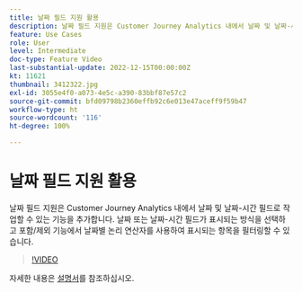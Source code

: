 ```yaml
---
title: 날짜 필드 지원 활용
description: 날짜 필드 지원은 Customer Journey Analytics 내에서 날짜 및 날짜-시간 필드로 작업할 수 있는 기능을 추가합니다. 날짜 또는 날짜-시간 필드가 표시되는 방식을 선택하고 포함/제외 기능에서 날짜별 논리 연산자를 사용하여 표시되는 항목을 필터링할 수 있습니다.
feature: Use Cases
role: User
level: Intermediate
doc-type: Feature Video
last-substantial-update: 2022-12-15T00:00:00Z
kt: 11621
thumbnail: 3412322.jpg
exl-id: 3055e4f0-a073-4e5c-a390-83bbf87e57c2
source-git-commit: bfd09798b2360effb92c6e013e47aceff9f59b47
workflow-type: ht
source-wordcount: '116'
ht-degree: 100%

---
```


# 날짜 필드 지원 활용

날짜 필드 지원은 Customer Journey Analytics 내에서 날짜 및 날짜-시간 필드로 작업할 수 있는 기능을 추가합니다. 날짜 또는 날짜-시간 필드가 표시되는 방식을 선택하고 포함/제외 기능에서 날짜별 논리 연산자를 사용하여 표시되는 항목을 필터링할 수 있습니다.

>[!VIDEO](https://video.tv.adobe.com/v/3412322/?quality=12&learn=on)

자세한 내용은 [설명서](https://experienceleague.adobe.com/docs/analytics-platform/using/cja-usecases/data-views/data-views-usecases.html?lang=ko#date)를 참조하십시오.
